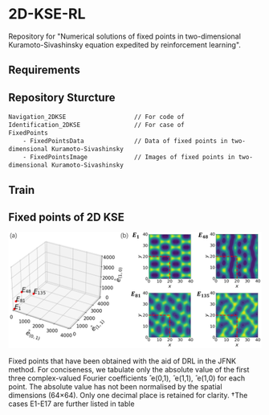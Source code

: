 # 2D-KSE-RL

Repository for "Numerical solutions of fixed points in two-dimensional Kuramoto-Sivashinsky equation expedited by reinforcement learning".

## Requirements



## Repository Sturcture

```
Navigation_2DKSE                   // For code of 
Identification_2DKSE               // For case of 
FixedPoints
    - FixedPointsData              // Data of fixed points in two-dimensional Kuramoto-Sivashinsky
    - FixedPointsImage             // Images of fixed points in two-dimensional Kuramoto-Sivashinsky
```

## Train



## Fixed points of 2D KSE


<img src="ImageForPresent\FixedPoints.png" width="800">


Fixed points that have been obtained with the aid of DRL in the JFNK method. For conciseness, we tabulate only the absolute value of the first three complex-valued Fourier coefficients ̂ e(0,1), ̂ e(1,1), ̂ e(1,0) for each point. The absolute
value has not been normalised by the spatial dimensions (64×64). Only one decimal place is retained for clarity. †The cases E1-E17 are further listed in table
